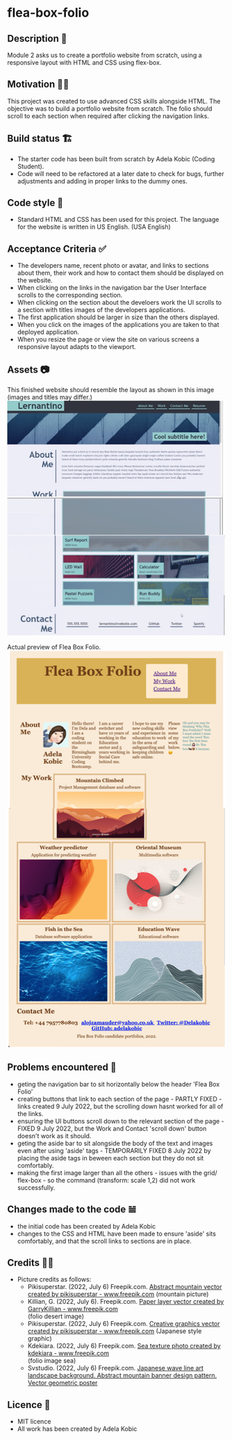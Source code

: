 # flea-box-folio

## Description 📜
Module 2 asks us to create a portfolio website from scratch, using a responsive layout with HTML and CSS using flex-box. 

## Motivation 💪🏻
This project was created to use advanced CSS skills alongside HTML. The objective was to build a portfolio website from scratch. The folio should scroll to each section when required after clicking the navigation links. 

## Build status 🏗
* The starter code has been built from scratch by Adela Kobic (Coding Student). 
* Code will need to be refactored at a later date to check for bugs, further adjustments and adding in proper links to the dummy ones.

## Code style 🔐
* Standard HTML and CSS has been used for this project. 
The language for the website is written in US English. (USA English)

## Acceptance Criteria ✅
* The developers name, recent photo or avatar, and links to sections about them, their work and how to contact them should be displayed on the website.
* When clicking on the links in the navigation bar the User Interface scrolls to the corresponding section.
* When clicking on the section about the develoers work the UI scrolls to a section with titles images of the developers applications.
* The first application should be larger in size than the others displayed.
* When you click on the images of the applications you are taken to that deployed application.
* When you resize the page or view the site on various screens a responsive layout adapts to the viewport. 

## Assets 📷
This finished website should resemble the layout as shown in this image (images and titles may differ.)
![Screenshot of intended layout forwebsite.](./flea-assets/flea-images/layout.jpg)

Actual preview of Flea Box Folio. 
![Preview of Flea Box Folio.](./flea-assets/flea-images/flea-preview.png)

## Problems encountered 🤯
* geting the navigation bar to sit horizontally below the header 'Flea Box Folio'
* creating buttons that link to each section of the page - PARTLY FIXED - links created 9 July 2022, but the scrolling down hasnt worked for all of the links.
* ensuring the UI buttons scroll down to the relevant section of the page - FIXED 9 July 2022, but the Work and Contact 'scroll down' button doesn't work as it should. 
* geting the aside bar to sit alongside the body of the text and images even after using 'aside' tags  - TEMPORARILY FIXED 8 July 2022 by placing the aside tags in beween each section but they do not sit comfortably. 
* making the first image larger than all the others - issues with the grid/ flex-box - so the command (transform: scale 1,2) did not work successfully.

## Changes made to the code 𝌡
* the initial code has been created by Adela Kobic
* changes to the CSS and HTML have been made to ensure 'aside' sits comfortably, and that the scroll links to sections are in place. 

## Credits 💃🏻
* Picture credits as follows: 
    * Pikisuperstar. (2022, July 6) Freepik.com. <a href="https://www.freepik.com/vectors/abstract-mountain">Abstract mountain vector created by pikisuperstar - www.freepik.com</a>
    (mountain picture) 
    * Killian, G. (2022, July 6). Freepik.com. <a href="https://www.freepik.com/vectors/paper-layer">Paper layer vector created by GarryKillian - www.freepik.com</a>      
    (folio desert image)
    * Pikisuperstar. (2022, July 6) Freepik.com. <a href="https://www.freepik.com/vectors/creative-graphics">Creative graphics vector created by pikisuperstar - www.freepik.com</a> 
    (Japanese style graphic)
    * Kdekiara. (2022, July 6) Freepik.com. <a href="https://www.freepik.com/photos/sea-texture">Sea texture photo created by kdekiara - www.freepik.com</a>    
    (folio image sea)
    * Svstudio. (2022, July 6) Freepik.com. <a href="https://www.freepik.com/free-vector/japanese-wave-line-art-landscape-background-abstract-mountain-banner-design-pattern-vector-geometric-poster_23190973.htm">Japanese wave line art landscape background. Abstract mountain banner design pattern. Vector geometric poster</a>

## Licence 🪪
* MIT licence 
* All work has been created by Adela Kobic 